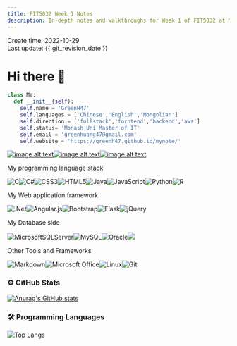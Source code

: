 ```yaml
---
title: FIT5032 Week 1 Notes
description: In-depth notes and walkthroughs for Week 1 of FIT5032 at Monash IT
---
```


Create time: 2022-10-29  
Last update: {{ git_revision_date }}

# Hi there 👋

  

```python
class Me:
  def __init__(self):
	self.name = 'GreenH47'
	self.languages = ['Chinese','English','Mongolian']
	self.direction = ['fullstack','forntend','backend','aws']
	self.status= 'Monash Uni Master of IT'
	self.email = 'greenhuang47@gmail.com'
	self.website = 'https://greenh47.github.io/mynote/'
```

[![image alt text](https://www.vectorlogo.zone/logos/linkedin/linkedin-ar21.svg)](https://www.linkedin.com/in/shixinhuang47/)[![image alt text](https://www.vectorlogo.zone/logos/gmail/gmail-ar21.svg)](mailto:greenhuang47@gmail.com)[![image alt text](https://www.vectorlogo.zone/logos/git-scm/git-scm-ar21.svg)](https://github.com/GreenH47/mynote)

My programming language stack  

![C](https://img.shields.io/badge/c-%2300599C.svg?style=for-the-badge&logo=c&logoColor=white)![C#](https://img.shields.io/badge/c%23-%23239120.svg?style=for-the-badge&logo=c-sharp&logoColor=white)![CSS3](https://img.shields.io/badge/css3-%231572B6.svg?style=for-the-badge&logo=css3&logoColor=white)![HTML5](https://img.shields.io/badge/html5-%23E34F26.svg?style=for-the-badge&logo=html5&logoColor=white)![Java](https://img.shields.io/badge/java-%23ED8B00.svg?style=for-the-badge&logo=java&logoColor=white)![JavaScript](https://img.shields.io/badge/javascript-%23323330.svg?style=for-the-badge&logo=javascript&logoColor=%23F7DF1E)![Python](https://img.shields.io/badge/python-3670A0?style=for-the-badge&logo=python&logoColor=ffdd54)![R](https://img.shields.io/badge/r-%23276DC3.svg?style=for-the-badge&logo=r&logoColor=white)

  
  

My Web application framework  

![.Net](https://img.shields.io/badge/.NET-5C2D91?style=for-the-badge&logo=.net&logoColor=white)![Angular.js](https://img.shields.io/badge/angular.js-%23E23237.svg?style=for-the-badge&logo=angularjs&logoColor=white)![Bootstrap](https://img.shields.io/badge/bootstrap-%23563D7C.svg?style=for-the-badge&logo=bootstrap&logoColor=white)![Flask](https://img.shields.io/badge/flask-%23000.svg?style=for-the-badge&logo=flask&logoColor=white)![jQuery](https://img.shields.io/badge/jquery-%230769AD.svg?style=for-the-badge&logo=jquery&logoColor=white)

  

My Database side  

![MicrosoftSQLServer](https://img.shields.io/badge/Microsoft%20SQL%20Sever-CC2927?style=for-the-badge&logo=microsoft%20sql%20server&logoColor=white)![MySQL](https://img.shields.io/badge/mysql-%2300f.svg?style=for-the-badge&logo=mysql&logoColor=white)![Oracle](https://img.shields.io/badge/Oracle-F80000?style=for-the-badge&logo=oracle&logoColor=white)![](https://img.shields.io/badge/MongoDB-4EA94B?style=for-the-badge&logo=mongodb&logoColor=white)

  

Other Tools and Frameworks  

![Markdown](https://img.shields.io/badge/markdown-%23000000.svg?style=for-the-badge&logo=markdown&logoColor=white)![Microsoft Office](https://img.shields.io/badge/Microsoft_Office-D83B01?style=for-the-badge&logo=microsoft-office&logoColor=white)![Linux](https://img.shields.io/badge/Linux-FCC624?style=for-the-badge&logo=linux&logoColor=black)![Git](https://img.shields.io/badge/git-%23F05033.svg?style=for-the-badge&logo=git&logoColor=white)

### ⚙️ GitHub Stats

  

[![Anurag's GitHub stats](https://github-readme-stats.vercel.app/api?username=GreenH47&count_private=true&theme=radical)](https://github.com/anuraghazra/github-readme-stats)

  

### 🛠 Programming Languages

[![Top Langs](https://github-readme-stats.vercel.app/api/top-langs/?username=GreenH47&layout=compact)](https://github.com/anuraghazra/github-readme-stats)




